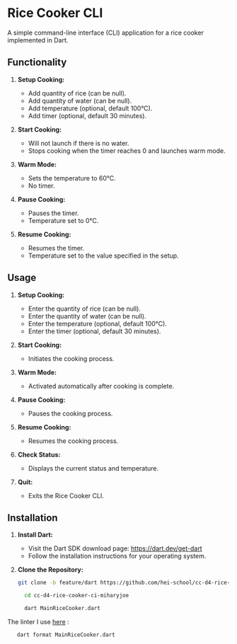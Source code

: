 # Rice Cooker CLI

A simple command-line interface (CLI) application for a rice cooker implemented in Dart.

## Functionality

1. **Setup Cooking:**

   - Add quantity of rice (can be null).
   - Add quantity of water (can be null).
   - Add temperature (optional, default 100°C).
   - Add timer (optional, default 30 minutes).

2. **Start Cooking:**

   - Will not launch if there is no water.
   - Stops cooking when the timer reaches 0 and launches warm mode.

3. **Warm Mode:**

   - Sets the temperature to 60°C.
   - No timer.

4. **Pause Cooking:**

   - Pauses the timer.
   - Temperature set to 0°C.

5. **Resume Cooking:**
   - Resumes the timer.
   - Temperature set to the value specified in the setup.

## Usage

1. **Setup Cooking:**

   - Enter the quantity of rice (can be null).
   - Enter the quantity of water (can be null).
   - Enter the temperature (optional, default 100°C).
   - Enter the timer (optional, default 30 minutes).

2. **Start Cooking:**

   - Initiates the cooking process.

3. **Warm Mode:**

   - Activated automatically after cooking is complete.

4. **Pause Cooking:**

   - Pauses the cooking process.

5. **Resume Cooking:**

   - Resumes the cooking process.

6. **Check Status:**

   - Displays the current status and temperature.

7. **Quit:**
   - Exits the Rice Cooker CLI.

## Installation

1. **Install Dart:**

   - Visit the Dart SDK download page: https://dart.dev/get-dart
   - Follow the installation instructions for your operating system.

2. **Clone the Repository:**

   ```bash
   git clone -b feature/dart https://github.com/hei-school/cc-d4-rice-cooker-ci-miharyjoe.git
   ```

   ```bash
     cd cc-d4-rice-cooker-ci-miharyjoe

     dart MainRiceCooker.dart
   ```
  The linter I use [here](https://dart.dev/tools/dart-format) :
   ```bash
      dart format MainRiceCooker.dart
